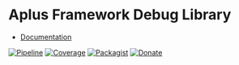 # Aplus Framework Debug Library

- [Documentation](https://docs.aplus-framework.com/guides/libraries/debug/)

[![Pipeline](https://gitlab.com/aplus-framework/libraries/debug/badges/master/pipeline.svg)](https://gitlab.com/aplus-framework/libraries/debug/-/pipelines?scope=branches)
[![Coverage](https://gitlab.com/aplus-framework/libraries/debug/badges/master/coverage.svg?job=test:php)](https://aplus-framework.gitlab.io/libraries/debug/coverage/)
[![Packagist](https://img.shields.io/packagist/v/aplus/debug)](https://packagist.org/packages/aplus/debug)
[![Donate](https://img.shields.io/badge/open%20source-donate-orange)](https://www.paypal.com/donate/?hosted_button_id=NGBNW5PY4VSJ4)
